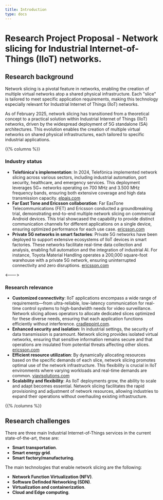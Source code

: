 ```yaml
---
title: Introduction
type: docs
---
```


# Research Project Proposal - Network slicing for Industrial Internet-of-Things (IIoT) networks.

## Research background

Network slicing is a pivotal feature in networks, enabling the creation of multiple virtual networks atop a shared physical infrastructure. Each "slice" is tailored to meet specific application requirements, making this technology especially relevant for Industrial Internet of Things (IIoT) networks.

As of February 2025, network slicing has transitioned from a theoretical concept to a practical solution within Industrial Internet of Things (IIoT) networks, driven by the widespread deployment of 5G standalone (SA) architectures. This evolution enables the creation of multiple virtual networks on shared physical infrastructures, each tailored to specific industrial applications.

{{% columns %}}

### Industry status
- **Telefónica's implementation**: In 2024, Telefónica implemented network slicing across various sectors, including industrial automation, port security, healthcare, and emergency services. This deployment leverages 5G+ networks operating on 700 MHz and 3.500 MHz frequency bands, ensuring both extensive coverage and high data transmission capacity. [elpais.com](https://elpais.com/proyecto-tendencias/2025-01-31/network-slicing-de-concepto-teorico-a-una-realidad-gracias-a-la-red-5g.html)
- **Far East Tone and Ericsson collaboration**: Far EasTone Telecommunications (FET) and Ericsson conducted a groundbreaking trial, demonstrating end-to-end multiple network slicing on commercial Android devices. This trial showcased the capability to provide distinct communication channels for different applications on a single device, ensuring optimized performance for each use case. [ericsson.com](https://www.ericsson.com/en/cases/2022/ursp-flavored-network-slicing)
- **Private 5G networks in smart factories**: Private 5G networks have been deployed to support extensive ecosystems of IIoT devices in smart factories. These networks facilitate real-time data collection and analysis, enabling full automation and the integration of industrial AI. For instance, Toyota Material Handling operates a 200,000 square-foot warehouse with a private 5G network, ensuring uninterrupted connectivity and zero disruptions. [ericsson.com](https://www.ericsson.com/en/blog/2024/9/unlocking-the-promise-of-smart-factories)

<--->

### Research relevance
- **Customized connectivity**: IIoT applications encompass a wide range of requirements—from ultra-reliable, low-latency communication for real-time control systems to high-bandwidth needs for video surveillance. Network slicing allows operators to allocate dedicated slices optimized for these diverse needs, ensuring that each application functions efficiently without interference. [cradlepoint.com](https://cradlepoint.com/resources/blog/connectivity-meets-customization-with-5g-network-slicing).
- **Enhanced security and isolation**: In industrial settings, the security of data transmission is paramount. Network slicing provides isolated virtual networks, ensuring that sensitive information remains secure and that operations are insulated from potential threats affecting other slices. [ericsson.com](https://www.ericsson.com/en/network-slicing)
- **Efficient resource utilization**: By dynamically allocating resources based on the specific demands of each slice, network slicing promotes optimal use of the network infrastructure. This flexibility is crucial in IIoT environments where varying workloads and real-time demands are common. [viavisolutions.com](https://www.viavisolutions.com/en-us/5g-network-slicing)
- **Scalability and flexibility**: As IIoT deployments grow, the ability to scale and adapt becomes essential. Network slicing facilitates the rapid provisioning and adjustment of network resources, allowing industries to expand their operations without overhauling existing infrastructure.

{{% /columns %}}

## Research challenges
There are three main Industrial Internet-of-Things services in the current state-of-the-art, these are:
- **Smart transportation**.
- **Smart energy grid**.
- **Smart factory/manufacturing**.

The main technologies that enable network slicing are the following:
- **Network Function Virtualization (NFV)**.
- **Software Definded Networking (SDN)**.
- **Virtualization and containerization**.
- **Cloud and Edge computing**.


